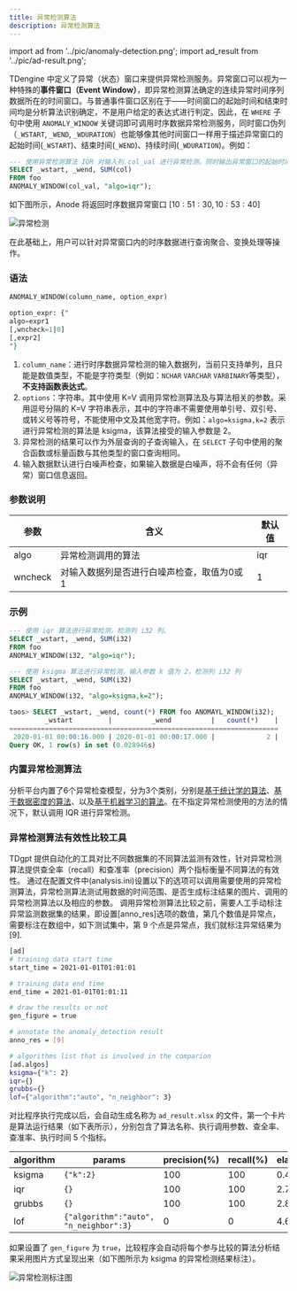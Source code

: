 ```yaml
---
title: 异常检测算法
description: 异常检测算法
---
```


import ad from '../pic/anomaly-detection.png';
import ad_result from '../pic/ad-result.png';

TDengine 中定义了异常（状态）窗口来提供异常检测服务。异常窗口可以视为一种特殊的**事件窗口（Event Window）**，即异常检测算法确定的连续异常时间序列数据所在的时间窗口。与普通事件窗口区别在于——时间窗口的起始时间和结束时间均是分析算法识别确定，不是用户给定的表达式进行判定。因此，在 `WHERE` 子句中使用 `ANOMALY_WINDOW` 关键词即可调用时序数据异常检测服务，同时窗口伪列（`_WSTART`, `_WEND`, `_WDURATION`）也能够像其他时间窗口一样用于描述异常窗口的起始时间(`_WSTART`)、结束时间(`_WEND`)、持续时间(`_WDURATION`)。例如：

```SQL
--- 使用异常检测算法 IQR 对输入列 col_val 进行异常检测。同时输出异常窗口的起始时间、结束时间、以及异常窗口内 col 列的和。
SELECT _wstart, _wend, SUM(col) 
FROM foo
ANOMALY_WINDOW(col_val, "algo=iqr");
```

如下图所示，Anode 将返回时序数据异常窗口 $[10:51:30, 10:53:40]$ 

<img src={ad} alt="异常检测"/>

在此基础上，用户可以针对异常窗口内的时序数据进行查询聚合、变换处理等操作。

### 语法

```SQL
ANOMALY_WINDOW(column_name, option_expr)

option_expr: {"
algo=expr1
[,wncheck=1|0]
[,expr2]
"}
```

1. `column_name`：进行时序数据异常检测的输入数据列，当前只支持单列，且只能是数值类型，不能是字符类型（例如：`NCHAR` `VARCHAR` `VARBINARY`等类型），**不支持函数表达式**。
2. `options`：字符串。其中使用 K=V 调用异常检测算法及与算法相关的参数。采用逗号分隔的 K=V 字符串表示，其中的字符串不需要使用单引号、双引号、或转义号等符号，不能使用中文及其他宽字符。例如：`algo=ksigma,k=2` 表示进行异常检测的算法是 ksigma，该算法接受的输入参数是 2。
3. 异常检测的结果可以作为外层查询的子查询输入，在 `SELECT` 子句中使用的聚合函数或标量函数与其他类型的窗口查询相同。
4. 输入数据默认进行白噪声检查，如果输入数据是白噪声，将不会有任何（异常）窗口信息返回。

### 参数说明

| 参数    | 含义                                       | 默认值 |
| ------- | ------------------------------------------ | ------ |
| algo    | 异常检测调用的算法                         | iqr    |
| wncheck | 对输入数据列是否进行白噪声检查，取值为0或1 | 1      |


### 示例

```SQL
--- 使用 iqr 算法进行异常检测，检测列 i32 列。
SELECT _wstart, _wend, SUM(i32) 
FROM foo
ANOMALY_WINDOW(i32, "algo=iqr");

--- 使用 ksigma 算法进行异常检测，输入参数 k 值为 2，检测列 i32 列
SELECT _wstart, _wend, SUM(i32) 
FROM foo
ANOMALY_WINDOW(i32, "algo=ksigma,k=2");

taos> SELECT _wstart, _wend, count(*) FROM foo ANOMAYL_WINDOW(i32);
         _wstart         |          _wend          |   count(*)    |
====================================================================
 2020-01-01 00:00:16.000 | 2020-01-01 00:00:17.000 |             2 |
Query OK, 1 row(s) in set (0.028946s)
```

### 内置异常检测算法

分析平台内置了6个异常检查模型，分为3个类别，分别是[基于统计学的算法](./02-statistics-approach.md)、[基于数据密度的算法](./03-data-density.md)、以及[基于机器学习的算法](./04-machine-learning.md)。在不指定异常检测使用的方法的情况下，默认调用 IQR 进行异常检测。

### 异常检测算法有效性比较工具

TDgpt 提供自动化的工具对比不同数据集的不同算法监测有效性，针对异常检测算法提供查全率（recall）和查准率（precision）两个指标衡量不同算法的有效性。
通过在配置文件中(analysis.ini)设置以下的选项可以调用需要使用的异常检测算法，异常检测算法测试用数据的时间范围、是否生成标注结果的图片、调用的异常检测算法以及相应的参数。
调用异常检测算法比较之前，需要人工手动标注异常监测数据集的结果，即设置[anno_res]选项的数值，第几个数值是异常点，需要标注在数组中，如下测试集中，第 9 个点是异常点，我们就标注异常结果为 [9].

```bash
[ad]
# training data start time
start_time = 2021-01-01T01:01:01

# training data end time
end_time = 2021-01-01T01:01:11

# draw the results or not
gen_figure = true

# annotate the anomaly_detection result
anno_res = [9]

# algorithms list that is involved in the comparion
[ad.algos]
ksigma={"k": 2}
iqr={}
grubbs={}
lof={"algorithm":"auto", "n_neighbor": 3}
```

对比程序执行完成以后，会自动生成名称为 `ad_result.xlsx` 的文件，第一个卡片是算法运行结果（如下表所示），分别包含了算法名称、执行调用参数、查全率、查准率、执行时间 5 个指标。



| algorithm | params                                 | precision(%) | recall(%) | elapsed_time(ms.) |
| --------- | -------------------------------------- | ------------ | --------- | ----------------- |
| ksigma    | `{"k":2}`                              | 100          | 100       | 0.453             |
| iqr       | `{}`                                   | 100          | 100       | 2.727             |
| grubbs    | `{}`                                   | 100          | 100       | 2.811             |
| lof       | `{"algorithm":"auto", "n_neighbor":3}` | 0            | 0         | 4.660             |


如果设置了 `gen_figure` 为 `true`，比较程序会自动将每个参与比较的算法分析结果采用图片方式呈现出来（如下图所示为 ksigma 的异常检测结果标注）。

<img src={ad_result} alt="异常检测标注图"/>


